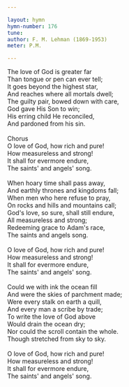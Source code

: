 ```yaml
---

layout: hymn
hymn-number: 176
tune: 
author: F. M. Lehman (1869-1953)
meter: P.M.

---
```

The love of God is greater far<br>Than tongue or pen can ever tell;<br>It goes beyond the highest star,<br>And reaches where all mortals dwell;<br>The guilty pair, bowed down with care,<br>God gave His Son to win;<br>His erring child He reconciled,<br>And pardoned from his sin.<br><br>Chorus<br>O love of God, how rich and pure!<br>How measureless and strong!<br>It shall for evermore endure,<br>The saints' and angels' song.<br><br>When hoary time shall pass away,<br>And earthly thrones and kingdoms fall;<br>When men who here refuse to pray,<br>On rocks and hills and mountains call;<br>God's love, so sure, shall still endure,<br>All measureless and strong;<br>Redeeming grace to Adam's race,<br>The saints and angels song.<br><br>O love of God, how rich and pure!<br>How measureless and strong!<br>It shall for evermore endure,<br>The saints' and angels' song.<br><br>Could we with ink the ocean fill<br>And were the skies of parchment made;<br>Were every stalk on earth a quill,<br>And every man a scribe by trade;<br>To write the love of God above<br>Would drain the ocean dry;<br>Nor could the scroll contain the whole.<br>Though stretched from sky to sky.<br><br>O love of God, how rich and pure!<br>How measureless and strong!<br>It shall for evermore endure,<br>The saints' and angels' song.<br><br><br>
